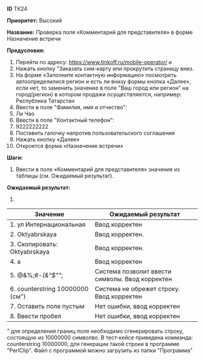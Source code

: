 **ID**		ТК24

**Приоритет:**	Высокий

**Название:** 	Проверка поля «Комментарий для представителя» в форме Назначение встречи

**Предусловия:**

1.	Перейти по адресу: https://www.tinkoff.ru/mobile-operator/ и 
2.	Нажать кнопку "Заказать сим-карту или прокрутить страницу вниз.
3.	На форме «Заполните контактную информацию» посмотреть автоопределилися регион и есть ли внизу формы кнопка «Далее», если нет, то заменить значение в поле "Ваш город или регион" на город(регион) в котором продажи осуществляются, например: Республика Татарстан
4.	Ввести в поле "Фамилия, имя и отчество": 
5.	Ли Чао
6.	Ввести в поле "Контактный телефон": 
7.	9222222222
8.	Поставить галочку напротив пользовательского соглашения 
9.	Нажать кнопку «Далее»
10.	Откроется форма «Назначение встречи»

**Шаги:**

1.	Ввести в поле «Комментарий для представителя» значения из таблицы (см. Ожидаемый результат).

**Ожидаемый результат:**

1.	

|    Значение                     |    Ожидаемый результат                                  |
|---------------------------------|---------------------------------------------------------|
|    1. ул Интернациональная         |    Ввод корректен                                       |
|    2. Oktyabrskaya                 |    Ввод корректен.                                      |
|    3. Скопировать: Oktyabrskaya    |    Ввод корректен.                                      |
|    4. а                            |    Ввод корректен                                       |
|     5. @&%;#-*(&^$""*;             |    Система позволит ввести символы.   Ввод корректен    |
|    6. counterstring 10000000 (см")      |    Система не обрежет строку.   Ввод корректен          |
|   7. Оставить поле пустым         |    Нет ошибки, ввод корректен                           |
|   8. Ввести пробел                |    Нет ошибки, ввод корректен                           |


" для определения границ поля необходимо сгенерировать строку, состоящую из 10000000 символво. В тест-кейсе приведена комманда: counterstring 10000000, для генерации такой строки в программе "PerlClip". Файл с программой можно загрузить из папки "Программа"
